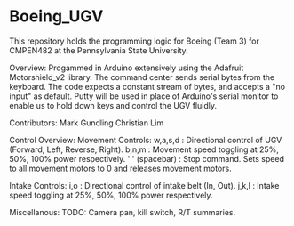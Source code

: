 # Boeing_UGV
This repository holds the programming logic for Boeing (Team 3) for CMPEN482 at the Pennsylvania State University.

Overview:
Progammed in Arduino extensively using the Adafruit Motorshield_v2 library. The command center sends serial bytes from the keyboard. The code expects a constant stream of bytes, and accepts a "no input" as default. Putty will be used in place of Arduino's serial monitor to enable us to hold down keys and control the UGV fluidly.

Contributors:
Mark Gundling
Christian Lim

Control Overview:
Movement Controls:
  w,a,s,d : Directional control of UGV (Forward, Left, Reverse, Right).
  b,n,m : Movement speed toggling at 25%, 50%, 100% power respectively.
  ' ' (spacebar) : Stop command. Sets speed to all movement motors to 0 and releases movement motors.

Intake Controls:
  i,o : Directional control of intake belt (In, Out).
  j,k,l : Intake speed toggling at 25%, 50%, 100% power respectively.

Miscellanous:
TODO: Camera pan, kill switch, R/T summaries.
  
